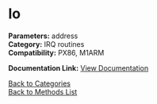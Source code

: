 # lo

**Parameters:** address  
**Category:** IRQ routines  
**Compatibility:** PX86, M1ARM  

**Documentation Link:** [View Documentation](https://github.com/leuat/TRSE/raw/master/resources/text/help/m/lo.rtf)

[Back to Categories](../categories/irq_routines.md)  
[Back to Methods List](../../SUMMARY.md)
